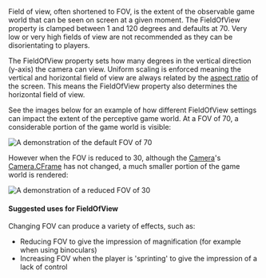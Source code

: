 Field of view, often shortened to FOV, is the extent of the observable
game world that can be seen on screen at a given moment. The FieldOfView
property is clamped between 1 and 120 degrees and defaults at 70. Very low
or very high fields of view are not recommended as they can be
disorientating to players.

The FieldOfView property sets how many degrees in the vertical direction
(y-axis) the camera can view. Uniform scaling is enforced meaning the
vertical and horizontal field of view are always related by the [aspect
ratio][1] of the screen. This means the FieldOfView property also
determines the horizontal field of view.

See the images below for an example of how different FieldOfView settings
can impact the extent of the perceptive game world. At a FOV of 70, a
considerable portion of the game world is visible:

![A demonstration of the default FOV of 70][3]

However when the FOV is reduced to 30, although the [Camera](https://create.roblox.com/docs/reference/engine/classes/Camera)'s
[Camera.CFrame](https://create.roblox.com/docs/reference/engine/classes/Camera#CFrame) has not changed, a much smaller portion of the game world
is rendered:

![A demonstration of a reduced FOV of 30][2]

#### Suggested uses for FieldOfView

Changing FOV can produce a variety of effects, such as:

- Reducing FOV to give the impression of magnification (for example when
  using binoculars)
- Increasing FOV when the player is 'sprinting' to give the impression of
  a lack of control

[1]: https://en.wikipedia.org/wiki/Aspect_ratio_(image)
[2]: https://prod.docsiteassets.roblox.com/assets/bltdfff0429f210bfb2/Fov30.png
[3]: https://prod.docsiteassets.roblox.com/assets/bltd7070fca08aa332f/Fov70.png